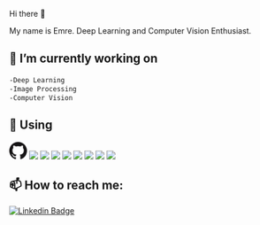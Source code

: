 Hi there 👋

My name is Emre. Deep Learning and Computer Vision Enthusiast.


🔭 I’m currently working on
---

    -Deep Learning
    -Image Processing
    -Computer Vision
    

🧠 Using 
---
 <img src="https://github.com/github/explore/blob/master/topics/github/github.png?raw=true" height="32" /> <img src="https://avatars0.githubusercontent.com/u/1525981?s=200&v=4" height="32" /> <img src="https://avatars0.githubusercontent.com/u/743164?s=200&v=4" height="32" />   <img src="https://pytorch.org/assets/images/pytorch-logo.png" height="32" /> <img src="https://github.com/valohai/ml-logos/blob/master/tensorflow-tf.svg" height="32" /> <img src="https://e7.pngegg.com/pngimages/309/384/png-clipart-scikit-learn-python-computer-icons-scikit-machine-learning-learning-text-orange-thumbnail.png" height="32" />  <img src="https://upload.wikimedia.org/wikipedia/commons/thumb/a/a1/PyCharm_Logo.svg/1024px-PyCharm_Logo.svg.png?raw=true" height="32" /> <img src="https://resources.jetbrains.com/storage/products/intellij-idea/img/meta/intellij-idea_logo_300x300.png" height="32" />
 <img src=" https://www.techmezine.com/wp-content/uploads/2019/04/MathWorks-Logo.png" height="32" /> 
 


📫 How to reach me:
--- 

[![Linkedin Badge](https://img.shields.io/badge/linkedin-blue?style=for-the-badge&logo=linkedin)](https://www.linkedin.com/in/emre-durudo%C4%9Fan-28a926154/)

